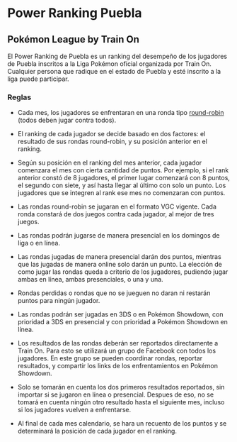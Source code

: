 # Power Ranking Puebla
## Pokémon League by Train On

El Power Ranking de Puebla es un ranking del desempeño de los jugadores de Puebla inscritos a la Liga Pokémon oficial organizada por Train On. Cualquier persona que radique en el estado de Puebla y esté inscrito a la liga puede participar.

### Reglas

* Cada mes, los jugadores se enfrentaran en una ronda tipo [round-robin](https://es.wikipedia.org/wiki/Sistema_de_todos_contra_todos) (todos deben jugar contra todos).

* El ranking de cada jugador se decide basado en dos factores: el resultado de sus rondas round-robin, y su posición anterior en el ranking.

* Según su posición en el ranking del mes anterior, cada jugador comenzara el mes con cierta cantidad de puntos. Por ejemplo, si el rank anterior constó de 8 jugadores, el primer lugar comenzará con 8 puntos, el segundo con siete, y así hasta llegar al último con solo un punto. Los jugadores que se integren al rank ese mes no comenzaran con puntos.

* Las rondas round-robin se jugaran en el formato VGC vigente. Cada ronda constará de dos juegos contra cada jugador, al mejor de tres juegos.

* Las rondas podrán jugarse de manera presencial en los domingos de liga o en línea. 

* Las rondas jugadas de manera presencial darán dos puntos, mientras que las jugadas de manera online solo darán un punto. La elección de como jugar las rondas queda a criterio de los jugadores, pudiendo jugar ambas en línea, ambas presenciales, o una y una.

* Rondas perdidas o rondas que no se jueguen no daran ni restarán puntos para ningún jugador.

* Las rondas podrán ser jugadas en 3DS o en Pokémon Showdown, con prioridad a 3DS en presencial y con prioridad a Pokémon Showdown en línea. 

* Los resultados de las rondas deberán ser reportados directamente a Train On. Para esto se utilizará un grupo de Facebook con todos los jugadores. En este grupo se pueden coordinar rondas, reportar resultados, y compartir los links de los enfrentamientos en Pokémon Showdown.

* Solo se tomarán en cuenta los dos primeros resultados reportados, sin importar si se jugaron en línea o presencial. Despues de eso, no se tomará en cuenta ningún otro resultado hasta el siguiente mes, incluso si los jugadores vuelven a enfrentarse.

* Al final de cada mes calendario, se hara un recuento de los puntos y se determinará la posición de cada jugador en el ranking.
